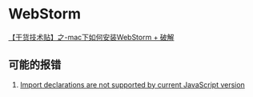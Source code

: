 # WebStorm

[【干货技术贴】之-mac下如何安装WebStorm + 破解](https://www.jianshu.com/p/492309c60348)

## 可能的报错

1. [Import declarations are not supported by current JavaScript version](http://blog.csdn.net/spicyboiledfish/article/details/77369569)